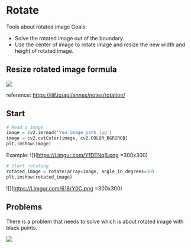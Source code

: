 # Rotate
Tools about rotated image
Goals:
- Solve the rotated image out of the boundary.
- Use the center of image to rotate image and resize the new width and height of rotated image.

## Resize rotated image formula
![](https://i.imgur.com/gqdYuNh.png)

reference:
https://iiif.io/api/annex/notes/rotation/

## Start
```python
# Read a image
image = cv2.imread('You_image_path.jpg')
image = cv2.cvtColor(image, cv2.COLOR_BGR2RGB)
plt.imshow(image)
```
Example:
![](https://i.imgur.com/YfDENqB.png =300x300)

```python
# Start rotating
rotated_image = rotate(array=image, angle_in_degrees=30)
plt.imshow(rotated_image)
```
![](https://i.imgur.com/618rY0C.png =300x300)

## Problems
There is a problem that needs to solve which is about rotated image with black points.

![](https://i.imgur.com/LpQZjk8.png)


